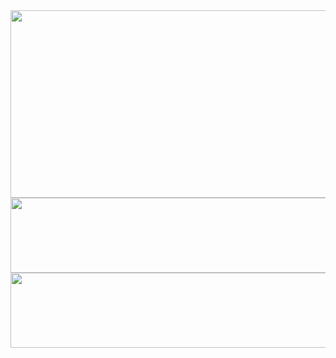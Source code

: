 <a href="https://github.com/devxb/gitanimals">
<img
  src="https://render.gitanimals.org/farms/gurumeekinx"
  width="600"
  height="300"
/>
</a>

<a href="https://github.com/devxb/gitanimals">
  <img
    src="https://render.gitanimals.org/lines/gurumeekinx?pet-id=652325839708616224"
    width="600"
    height="120"
  />
</a>


<a href="https://github.com/devxb/gitanimals">
  <img
    src="https://render.gitanimals.org/lines/gurumeekinx?pet-id=644562395867368295"
    width="600"
    height="120"
  />
</a>
  
